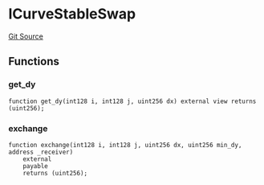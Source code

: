 # ICurveStableSwap
[Git Source](https://github.com/alchemix-finance/alchemix-v2-dao/blob/ede6fa522daa0fff2c20e5420d5e76d74abb70c3/src/interfaces/curve/ICurveStableSwap.sol)


## Functions
### get_dy


```solidity
function get_dy(int128 i, int128 j, uint256 dx) external view returns (uint256);
```

### exchange


```solidity
function exchange(int128 i, int128 j, uint256 dx, uint256 min_dy, address _receiver)
    external
    payable
    returns (uint256);
```

